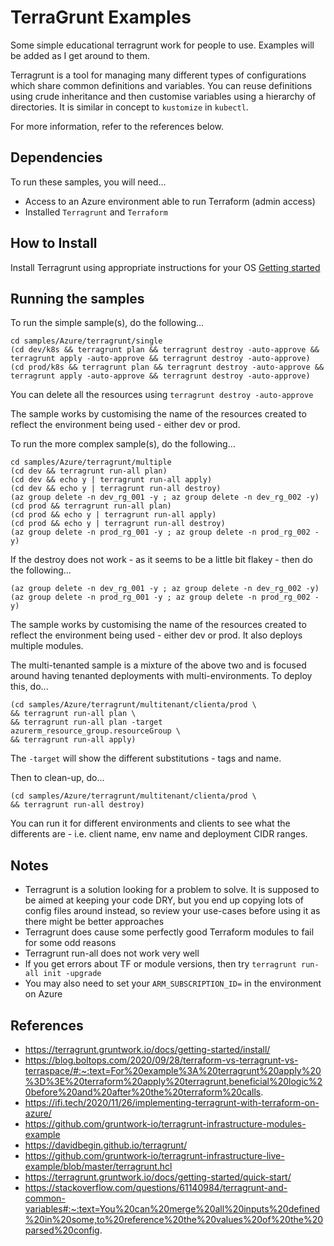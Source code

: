 # TerraGrunt Examples
Some simple educational terragrunt work for people to use. Examples will be added as I get around to them.

Terragrunt is a tool for managing many different types of configurations which share common definitions and variables.
You can reuse definitions using crude inheritance and then customise variables using a hierarchy of directories. It is similar
in concept to `kustomize` in `kubectl`.

For more information, refer to the references below.

Dependencies
------------
To run these samples, you will need...

* Access to an Azure environment able to run Terraform (admin access)
* Installed `Terragrunt` and `Terraform`

How to Install
--------------
Install Terragrunt using appropriate instructions for your OS [Getting started](https://terragrunt.gruntwork.io/docs/getting-started/install/)

Running the samples
-------------------
To run the simple sample(s), do the following...

	cd samples/Azure/terragrunt/single
	(cd dev/k8s && terragrunt plan && terragrunt destroy -auto-approve && terragrunt apply -auto-approve && terragrunt destroy -auto-approve)
	(cd prod/k8s && terragrunt plan && terragrunt destroy -auto-approve && terragrunt apply -auto-approve && terragrunt destroy -auto-approve)
	
You can delete all the resources using `terragrunt destroy -auto-approve`

The sample works by customising the name of the resources created to reflect the environment being used - either dev or prod.

To run the more complex sample(s), do the following...

	cd samples/Azure/terragrunt/multiple
	(cd dev && terragrunt run-all plan)
	(cd dev && echo y | terragrunt run-all apply)
	(cd dev && echo y | terragrunt run-all destroy)
	(az group delete -n dev_rg_001 -y ; az group delete -n dev_rg_002 -y)
	(cd prod && terragrunt run-all plan)
	(cd prod && echo y | terragrunt run-all apply)
	(cd prod && echo y | terragrunt run-all destroy)
	(az group delete -n prod_rg_001 -y ; az group delete -n prod_rg_002 -y)
	
If the destroy does not work - as it seems to be a little bit flakey - then do the following...

	(az group delete -n dev_rg_001 -y ; az group delete -n dev_rg_002 -y)
	(az group delete -n prod_rg_001 -y ; az group delete -n prod_rg_002 -y)

The sample works by customising the name of the resources created to reflect the environment being used - either dev or prod. It also deploys
multiple modules.

The multi-tenanted sample is a mixture of the above two and is focused around having tenanted deployments with multi-environments. To deploy this, do...

	(cd samples/Azure/terragrunt/multitenant/clienta/prod \
	&& terragrunt run-all plan \
	&& terragrunt run-all plan -target azurerm_resource_group.resourceGroup \
	&& terragrunt run-all apply)

The `-target` will show the different substitutions - tags and name.

Then to clean-up, do...

	(cd samples/Azure/terragrunt/multitenant/clienta/prod \
	&& terragrunt run-all destroy)

You can run it for different environments and clients to see what the differents are - i.e. client name, env name and deployment CIDR ranges.

Notes
-----
* Terragrunt is a solution looking for a problem to solve. It is supposed to be aimed at keeping your code DRY, but you end up copying lots of config files around instead, so review your use-cases before using it as there might be better approaches
* Terragrunt does cause some perfectly good Terraform modules to fail for some odd reasons
* Terragrunt run-all does not work very well
* If you get errors about TF or module versions, then try `terragrunt run-all init -upgrade`
* You may also need to set your `ARM_SUBSCRIPTION_ID=` in the environment on Azure

References
----------
* https://terragrunt.gruntwork.io/docs/getting-started/install/
* https://blog.boltops.com/2020/09/28/terraform-vs-terragrunt-vs-terraspace/#:~:text=For%20example%3A%20terragrunt%20apply%20%3D%3E%20terraform%20apply%20terragrunt,beneficial%20logic%20before%20and%20after%20the%20terraform%20calls.
* https://ifi.tech/2020/11/26/implementing-terragrunt-with-terraform-on-azure/
* https://github.com/gruntwork-io/terragrunt-infrastructure-modules-example
* https://davidbegin.github.io/terragrunt/
* https://github.com/gruntwork-io/terragrunt-infrastructure-live-example/blob/master/terragrunt.hcl
* https://terragrunt.gruntwork.io/docs/getting-started/quick-start/
* https://stackoverflow.com/questions/61140984/terragrunt-and-common-variables#:~:text=You%20can%20merge%20all%20inputs%20defined%20in%20some,to%20reference%20the%20values%20of%20the%20parsed%20config.
